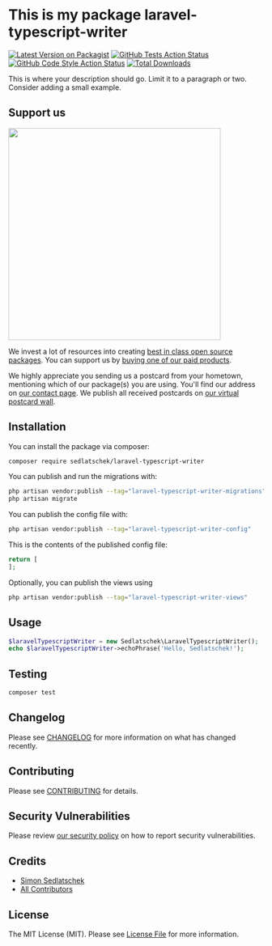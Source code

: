 # This is my package laravel-typescript-writer

[![Latest Version on Packagist](https://img.shields.io/packagist/v/sedlatschek/laravel-typescript-writer.svg?style=flat-square)](https://packagist.org/packages/sedlatschek/laravel-typescript-writer)
[![GitHub Tests Action Status](https://img.shields.io/github/actions/workflow/status/sedlatschek/laravel-typescript-writer/run-tests.yml?branch=main&label=tests&style=flat-square)](https://github.com/sedlatschek/laravel-typescript-writer/actions?query=workflow%3Arun-tests+branch%3Amain)
[![GitHub Code Style Action Status](https://img.shields.io/github/actions/workflow/status/sedlatschek/laravel-typescript-writer/fix-php-code-style-issues.yml?branch=main&label=code%20style&style=flat-square)](https://github.com/sedlatschek/laravel-typescript-writer/actions?query=workflow%3A"Fix+PHP+code+style+issues"+branch%3Amain)
[![Total Downloads](https://img.shields.io/packagist/dt/sedlatschek/laravel-typescript-writer.svg?style=flat-square)](https://packagist.org/packages/sedlatschek/laravel-typescript-writer)

This is where your description should go. Limit it to a paragraph or two. Consider adding a small example.

## Support us

[<img src="https://github-ads.s3.eu-central-1.amazonaws.com/laravel-typescript-writer.jpg?t=1" width="419px" />](https://spatie.be/github-ad-click/laravel-typescript-writer)

We invest a lot of resources into creating [best in class open source packages](https://spatie.be/open-source). You can support us by [buying one of our paid products](https://spatie.be/open-source/support-us).

We highly appreciate you sending us a postcard from your hometown, mentioning which of our package(s) you are using. You'll find our address on [our contact page](https://spatie.be/about-us). We publish all received postcards on [our virtual postcard wall](https://spatie.be/open-source/postcards).

## Installation

You can install the package via composer:

```bash
composer require sedlatschek/laravel-typescript-writer
```

You can publish and run the migrations with:

```bash
php artisan vendor:publish --tag="laravel-typescript-writer-migrations"
php artisan migrate
```

You can publish the config file with:

```bash
php artisan vendor:publish --tag="laravel-typescript-writer-config"
```

This is the contents of the published config file:

```php
return [
];
```

Optionally, you can publish the views using

```bash
php artisan vendor:publish --tag="laravel-typescript-writer-views"
```

## Usage

```php
$laravelTypescriptWriter = new Sedlatschek\LaravelTypescriptWriter();
echo $laravelTypescriptWriter->echoPhrase('Hello, Sedlatschek!');
```

## Testing

```bash
composer test
```

## Changelog

Please see [CHANGELOG](CHANGELOG.md) for more information on what has changed recently.

## Contributing

Please see [CONTRIBUTING](CONTRIBUTING.md) for details.

## Security Vulnerabilities

Please review [our security policy](../../security/policy) on how to report security vulnerabilities.

## Credits

- [Simon Sedlatschek](https://github.com/sedlatschek)
- [All Contributors](../../contributors)

## License

The MIT License (MIT). Please see [License File](LICENSE.md) for more information.
